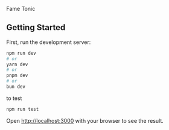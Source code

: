 Fame Tonic

## Getting Started

First, run the development server:

```bash
npm run dev
# or
yarn dev
# or
pnpm dev
# or
bun dev
```

to test
```bash
npm run test
```

Open [http://localhost:3000](http://localhost:3000) with your browser to see the result.

